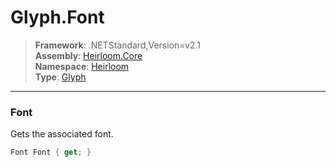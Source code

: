 # Glyph.Font

> **Framework**: .NETStandard,Version=v2.1  
> **Assembly**: [Heirloom.Core][0]  
> **Namespace**: [Heirloom][0]  
> **Type**: [Glyph][1]  

--------------------------------------------------------------------------------

### Font

Gets the associated font.

```cs
Font Font { get; }
```

[0]: ..\Heirloom.Core.md
[1]: Heirloom.Glyph.md
